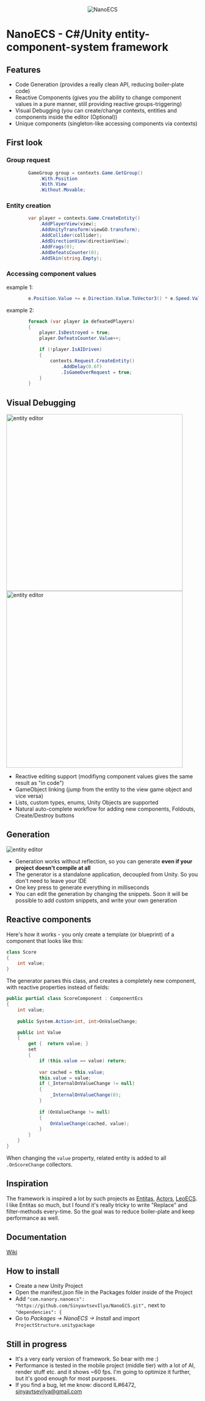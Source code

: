 <p align="center">
    <img src="https://i.imgur.com/M5RdOCm.png" alt="NanoECS">
</p>

# NanoECS - C#/Unity entity-component-system framework    

## Features

- Code Generation (provides a really clean API, reducing boiler-plate code)
- Reactive Components (gives you the ability to change component values in a pure manner, still providing reactive groups-triggering)  
- Visual Debugging (you can create/change contexts, entities and components inside the editor (Optional))
- Unique components (singleton-like accessing components via contexts) 

## First look

### Group request
```csharp
        GameGroup group = contexts.Game.GetGroup()
            .With.Position
            .With.View
            .Without.Movable;
```

### Entity creation
```csharp
        var player = contexts.Game.CreateEntity()
            .AddPlayerView(view);
            .AddUnityTransform(viewGO.transform);
            .AddCollider(collider);
            .AddDirectionView(directionView);
            .AddFrags(0);
            .AddDefeatsCounter(0);
            .AddSkin(string.Empty);
```

### Accessing component values
example 1:
```csharp
        e.Position.Value += e.Direction.Value.ToVector3() * e.Speed.Value * delta;
```
example 2:
```csharp
        foreach (var player in defeatedPlayers)
        {
            player.IsDestroyed = true;
            player.DefeatsCounter.Value++;

            if (!player.IsAIDriven)
            {
                contexts.Request.CreateEntity()
                    .AddDelay(0.6f)
                    .IsGameOverRequest = true;
            }
        }
```

## Visual Debugging

<p align="left">
    <img src="https://i.imgur.com/BIlFenW.png?1" alt="entity editor" height="462">
    <img src="https://i.imgur.com/OLi4mXl.png" alt="entity editor" height="462">
</p>

- Reactive editing support (modifiyng component values gives the same result as "in code")
- GameObject linking (jump from the entity to the view game object and vice versa)
- Lists, custom types, enums, Unity Objects are supported
- Natural auto-complete workflow for adding new components, Foldouts, Create/Destroy buttons  

## Generation

<p align="left">
    <img src="https://i.imgur.com/x4w7o0q.png" alt="entity editor">
</p>

- Generation works without reflection, so you can generate <b> even if your project doesn't compile at all </b> 
- The generator is a standalone application, decoupled from Unity. So you don't need to leave your IDE
- One key press to generate everything in milliseconds
- You can edit the generation by changing the snippets. Soon it will be possible to add custom snippets, and write your own generation

## Reactive components

Here's how it works - you only create a template (or blueprint) of a component that looks like this:

```csharp
class Score
{
    int value;
}
```

The generator parses this class, and creates a completely new component, with reactive properties instead of fields:

```csharp
public partial class ScoreComponent : ComponentEcs 
{
	int value;
	
	public System.Action<int, int>OnValueChange;

	public int Value 
	{
		get {  return value; }
		set 
		{
			if (this.value == value) return;
			
			var cached = this.value;
			this.value = value;
			if (_InternalOnValueChange != null) 
			{	
				_InternalOnValueChange(0);
			}
			
			if (OnValueChange != null) 
			{
				OnValueChange(cached, value);
			}
		}
	}
}
```

When changing the ```value``` property, related entity is added to all ```.OnScoreChange``` collectors.

## Inspiration

The framework is inspired a lot by such projects as [Entitas][Entitas-link], [Actors][Actors-link], [LeoECS][LeoECS-link].
I like Entitas so much, but I found it's really tricky to write "Replace" and filter-methods every-time. So the goal was to reduce boiler-plate and keep performance as well.

## Documentation

[Wiki][Wiki-link]

## How to install
- Create a new Unity Project
- Open the manifest.json file in the Packages folder inside of the Project
- Add ```"com.nanory.nanoecs": "https://github.com/SinyavtsevIlya/NanoECS.git",``` next to ```"dependencies": {```
- Go to *Packages -> NanoECS -> Install* and import ```ProjectStructure.unitypackage```

## Still in progress

- It's a very early version of framework. So bear with me :)
- Performance is tested in the mobile project (middle tier) with a lot of AI, render stuff etc. and it shows ~60 fps. I'm going to optimize it further, but it's good enough for most purposes.
- If you find a bug, let me know: discord IL#6472, sinyavtsevilya@gmail.com

[Wiki-link]: https://github.com/SinyavtsevIlya/NanoECS/wiki
[Entitas-link]: https://github.com/sschmid/Entitas-CSharp/blob/master/README.md "Entitas"
[Actors-link]: https://github.com/dimmpixeye/ecs.unity "Actors"
[LeoECS-link]: https://github.com/Leopotam/ecs "LeoECS"
